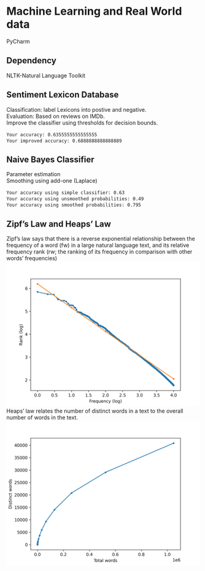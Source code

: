 # Machine Learning and Real World data
PyCharm
## Dependency
NLTK-Natural Language Toolkit
## Sentiment Lexicon Database
Classification: label Lexicons into postive and negative.\
Evaluation: Based on reviews on IMDb. \
Improve the classifier using thresholds for decision bounds.
```
Your accuracy: 0.6355555555555555
Your improved accuracy: 0.6888888888888889
```
## Naive Bayes Classifier
Parameter estimation\
Smoothing using add-one (Laplace)
```
Your accuracy using simple classifier: 0.63
Your accuracy using unsmoothed probabilities: 0.49
Your accuracy using smoothed probabilities: 0.795
```
## Zipf’s Law and Heaps’ Law
Zipf’s law says that there is a reverse exponential relationship between the frequency of a word (fw) in a large natural language text, and its relative frequency rank (rw; the ranking of its frequency in comparison with other words’ frequencies) \
![Zipf](mlrd/figures/sentiment_detection/Estimation%20of%20log-log.png)
Heaps’ law relates the number of distinct words in a text to the overall number of words in the text.
![Heaps](mlrd/figures/sentiment_detection/Numbers%20of%20Words.png)